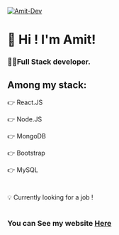 [<img src="https://i.ibb.co/K6czDC4/Amit-Dev.png" alt="Amit-Dev" title="👋 Hi there! I'm Amit|👨‍💻 a Full Stack developer."/>](https://amit-dev-webpage.web.app/)

# 👋 Hi ! I'm Amit!

###  👨‍💻Full Stack developer. 

## Among my stack:

👉 React.JS

👉 Node.JS

👉 MongoDB

👉 Bootstrap

👉 MySQL

#

💡 Currently looking for a job !

#

### You can See my website [Here](https://amit-dev-webpage.web.app/)